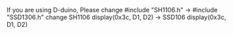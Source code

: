 If you are using D-duino,
Please change #include "SH1106.h"  ->  #include "SSD1306.h" 
       change SH1106  display(0x3c, D1, D2) -> SSD106  display(0x3c, D1, D2)

